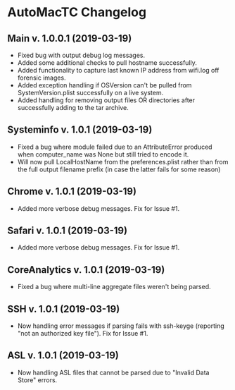 # AutoMacTC Changelog

## Main v. 1.0.0.1 (2019-03-19)

* Fixed bug with output debug log messages.
* Added some additional checks to pull hostname successfully.
* Added functionality to capture last known IP address from wifi.log off forensic images.
* Added exception handling if OSVersion can't be pulled from SystemVersion.plist successfully on a live system.
* Added handling for removing output files OR directories after successfully adding to the tar archive. 

## Systeminfo v. 1.0.1 (2019-03-19)

* Fixed a bug where module failed due to an AttributeError produced when computer_name was None but still tried to encode it.
* Will now pull LocalHostName from the preferences.plist rather than from the full output filename prefix (in case the latter fails for some reason)

## Chrome v. 1.0.1 (2019-03-19)
* Added more verbose debug messages. Fix for Issue #1.

## Safari v. 1.0.1 (2019-03-19)
* Added more verbose debug messages. Fix for Issue #1.

## CoreAnalytics v. 1.0.1 (2019-03-19)
* Fixed a bug where multi-line aggregate files weren't being parsed.

## SSH v. 1.0.1 (2019-03-19)
* Now handling error messages if parsing fails with ssh-keyge (reporting "not an authorized key file"). Fix for Issue #1.

## ASL v. 1.0.1 (2019-03-19)
* Now handling ASL files that cannot be parsed due to "Invalid Data Store" errors.
